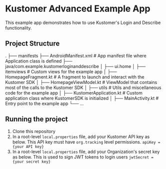 # Kustomer Advanced Example App

This example app demonstrates how to use Kustomer's Login and Describe functionality.

## Project Structure

.
├── manifests
    ├── AndroidManifest.xml  # App manifest file where Application class is defined
├── java/com.example.kustomerloginanddescribe
│   ├── ui.home
│       ├── itemviews  # Custom views for the example app
│       ├── HomepageFragment.kt   # A fragment to launch and interact with the Kustomer SDK
│       ├── HomepageViewModel.kt  # ViewModel that contains most of the calls to the Kustomer SDK
│   ├── utils                     # Utils and miscellaneous code for the example app
│   ├── KustomerApplication.kt    # Custom application class where KustomerSDK is initialized
│   ├── MainActivity.kt           # Entry point to the example app
└── ...


## Running the project
1. Clone this repository
2. In a root-level `local.properties` file, add your Kustomer API key as below. This API key must
have `org.tracking` level permissions.
`apiKey = {your API key}`
2. In a root-level `local.properties` file, add your Organization's secret key as below. This is
used to sign JWT tokens to login users
`jwtSecret = {your secret key}`

